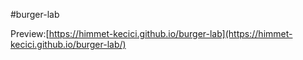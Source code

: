 #burger-lab

Preview:[https://himmet-kecici.github.io/burger-lab](https://himmet-kecici.github.io/burger-lab/)